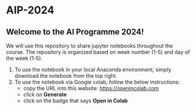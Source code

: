 # AIP-2024

## Welcome to the AI Programme 2024! 

We will use this repository to share jupyter notebooks throughout the course. The repository is organized based on week number (1-5) and day of the week (1-5).

1. To use the notebook in your local Anaconda environment, simply download the notebook from the top right.
2. To use the notebook via Google colab, follow the below instructions:
   - copy the URL into this website: https://openincolab.com
   - click on **Generate**
   - click on the badge that says **Open in Colab** 
